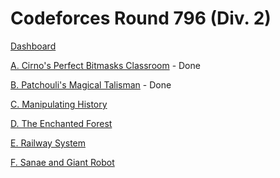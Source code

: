 # Codeforces Round 796 (Div. 2)

[Dashboard](https://codeforces.com/contest/1688)

[A. Cirno's Perfect Bitmasks Classroom](https://codeforces.com/contest/1688/problem/A) - Done

[B. Patchouli's Magical Talisman](https://codeforces.com/contest/1688/problem/B) - Done

[C. Manipulating History](https://codeforces.com/contest/1688/problem/C)

[D. The Enchanted Forest](https://codeforces.com/contest/1688/problem/D)

[E. Railway System](https://codeforces.com/contest/1688/problem/E)

[F. Sanae and Giant Robot](https://codeforces.com/contest/1688/problem/F)
